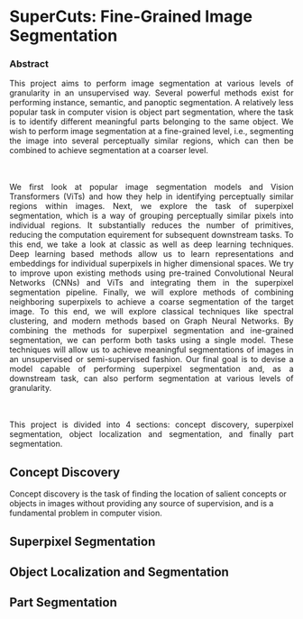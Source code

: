 # SuperCuts: Fine-Grained Image Segmentation

### Abstract
<div align="justify">
This project aims to perform image segmentation at various levels of granularity in an unsupervised way. Several powerful methods exist for performing instance, semantic, and panoptic segmentation. A relatively less popular task in computer vision is object part segmentation, where the task is to identify different meaningful parts belonging to the same object. We wish to perform image segmentation at a fine-grained level, i.e., segmenting the image into several perceptually similar regions, which can then be combined to achieve segmentation at a coarser level. 

<br/><br/>
We first look at popular image segmentation models and Vision Transformers (ViTs) and how they help in identifying perceptually similar regions within images. Next, we explore the task of superpixel segmentation, which is a way of grouping perceptually similar pixels into individual regions. It substantially reduces the number of primitives, reducing the computation  equirement for subsequent downstream tasks. To this end, we take a look at classic as well as deep learning techniques. Deep learning based methods allow us to learn representations and embeddings for individual superpixels in higher dimensional spaces. We try to improve upon existing methods using pre-trained Convolutional Neural Networks (CNNs) and ViTs and integrating them in the superpixel segmentation pipeline. Finally, we will explore methods of combining neighboring superpixels to achieve a coarse segmentation of the target image. To this end, we will explore classical techniques like spectral clustering, and modern methods based on Graph Neural Networks. By combining the methods for superpixel segmentation and  ine-grained segmentation, we can perform both tasks using a single model. These techniques will allow us to achieve meaningful segmentations of images in an unsupervised or semi-supervised fashion. Our final goal is to devise a model capable of performing superpixel segmentation and, as a downstream task, can also perform segmentation at various levels of granularity.

<br/><br/>
This project is divided into 4 sections: concept discovery, superpixel segmentation, object localization and segmentation, and finally part segmentation.
</div>

## Concept Discovery
Concept discovery is the task of finding the location of salient concepts or objects in images without providing any source of supervision, and is a fundamental problem in computer vision.

## Superpixel Segmentation

## Object Localization and Segmentation

## Part Segmentation

